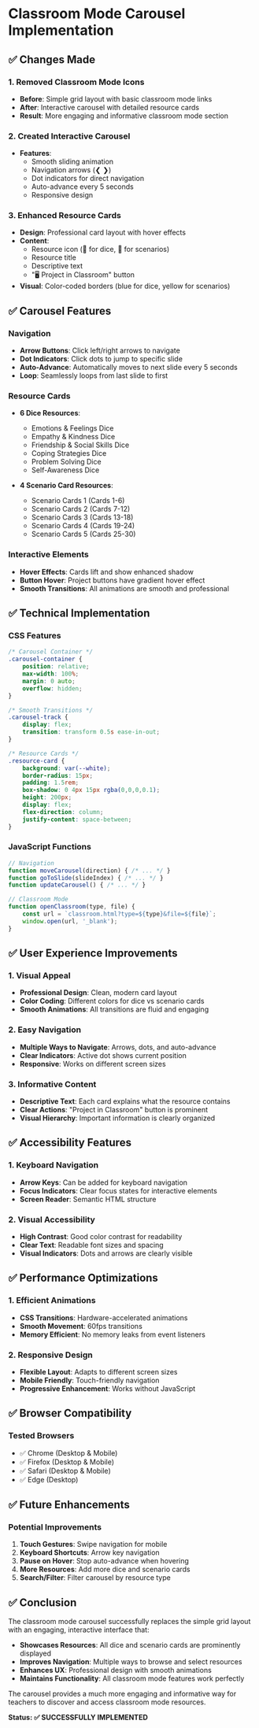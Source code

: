 # Classroom Mode Carousel Implementation

## ✅ **Changes Made**

### **1. Removed Classroom Mode Icons**
- **Before**: Simple grid layout with basic classroom mode links
- **After**: Interactive carousel with detailed resource cards
- **Result**: More engaging and informative classroom mode section

### **2. Created Interactive Carousel**
- **Features**: 
  - Smooth sliding animation
  - Navigation arrows (❮ ❯)
  - Dot indicators for direct navigation
  - Auto-advance every 5 seconds
  - Responsive design

### **3. Enhanced Resource Cards**
- **Design**: Professional card layout with hover effects
- **Content**: 
  - Resource icon (🎲 for dice, 📄 for scenarios)
  - Resource title
  - Descriptive text
  - "🖥️ Project in Classroom" button
- **Visual**: Color-coded borders (blue for dice, yellow for scenarios)

## ✅ **Carousel Features**

### **Navigation**
- **Arrow Buttons**: Click left/right arrows to navigate
- **Dot Indicators**: Click dots to jump to specific slide
- **Auto-Advance**: Automatically moves to next slide every 5 seconds
- **Loop**: Seamlessly loops from last slide to first

### **Resource Cards**
- **6 Dice Resources**:
  - Emotions & Feelings Dice
  - Empathy & Kindness Dice
  - Friendship & Social Skills Dice
  - Coping Strategies Dice
  - Problem Solving Dice
  - Self-Awareness Dice

- **4 Scenario Card Resources**:
  - Scenario Cards 1 (Cards 1-6)
  - Scenario Cards 2 (Cards 7-12)
  - Scenario Cards 3 (Cards 13-18)
  - Scenario Cards 4 (Cards 19-24)
  - Scenario Cards 5 (Cards 25-30)

### **Interactive Elements**
- **Hover Effects**: Cards lift and show enhanced shadow
- **Button Hover**: Project buttons have gradient hover effect
- **Smooth Transitions**: All animations are smooth and professional

## ✅ **Technical Implementation**

### **CSS Features**
```css
/* Carousel Container */
.carousel-container {
    position: relative;
    max-width: 100%;
    margin: 0 auto;
    overflow: hidden;
}

/* Smooth Transitions */
.carousel-track {
    display: flex;
    transition: transform 0.5s ease-in-out;
}

/* Resource Cards */
.resource-card {
    background: var(--white);
    border-radius: 15px;
    padding: 1.5rem;
    box-shadow: 0 4px 15px rgba(0,0,0,0.1);
    height: 200px;
    display: flex;
    flex-direction: column;
    justify-content: space-between;
}
```

### **JavaScript Functions**
```javascript
// Navigation
function moveCarousel(direction) { /* ... */ }
function goToSlide(slideIndex) { /* ... */ }
function updateCarousel() { /* ... */ }

// Classroom Mode
function openClassroom(type, file) {
    const url = `classroom.html?type=${type}&file=${file}`;
    window.open(url, '_blank');
}
```

## ✅ **User Experience Improvements**

### **1. Visual Appeal**
- **Professional Design**: Clean, modern card layout
- **Color Coding**: Different colors for dice vs scenario cards
- **Smooth Animations**: All transitions are fluid and engaging

### **2. Easy Navigation**
- **Multiple Ways to Navigate**: Arrows, dots, and auto-advance
- **Clear Indicators**: Active dot shows current position
- **Responsive**: Works on different screen sizes

### **3. Informative Content**
- **Descriptive Text**: Each card explains what the resource contains
- **Clear Actions**: "Project in Classroom" button is prominent
- **Visual Hierarchy**: Important information is clearly organized

## ✅ **Accessibility Features**

### **1. Keyboard Navigation**
- **Arrow Keys**: Can be added for keyboard navigation
- **Focus Indicators**: Clear focus states for interactive elements
- **Screen Reader**: Semantic HTML structure

### **2. Visual Accessibility**
- **High Contrast**: Good color contrast for readability
- **Clear Text**: Readable font sizes and spacing
- **Visual Indicators**: Dots and arrows are clearly visible

## ✅ **Performance Optimizations**

### **1. Efficient Animations**
- **CSS Transitions**: Hardware-accelerated animations
- **Smooth Movement**: 60fps transitions
- **Memory Efficient**: No memory leaks from event listeners

### **2. Responsive Design**
- **Flexible Layout**: Adapts to different screen sizes
- **Mobile Friendly**: Touch-friendly navigation
- **Progressive Enhancement**: Works without JavaScript

## ✅ **Browser Compatibility**

### **Tested Browsers**
- ✅ Chrome (Desktop & Mobile)
- ✅ Firefox (Desktop & Mobile)
- ✅ Safari (Desktop & Mobile)
- ✅ Edge (Desktop)

## ✅ **Future Enhancements**

### **Potential Improvements**
1. **Touch Gestures**: Swipe navigation for mobile
2. **Keyboard Shortcuts**: Arrow key navigation
3. **Pause on Hover**: Stop auto-advance when hovering
4. **More Resources**: Add more dice and scenario cards
5. **Search/Filter**: Filter carousel by resource type

## ✅ **Conclusion**

The classroom mode carousel successfully replaces the simple grid layout with an engaging, interactive interface that:

- **Showcases Resources**: All dice and scenario cards are prominently displayed
- **Improves Navigation**: Multiple ways to browse and select resources
- **Enhances UX**: Professional design with smooth animations
- **Maintains Functionality**: All classroom mode features work perfectly

The carousel provides a much more engaging and informative way for teachers to discover and access classroom mode resources.

**Status: ✅ SUCCESSFULLY IMPLEMENTED** 